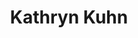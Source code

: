 ---
title: Kathryn Kuhn
layout: people
image: Kathryn_Kuhn.webp
image_credit: Josh Andrews
image_alt: 
image_caption: 
details:
  Website: 
  Facebook:
  Twitter: 
  Instagram: 
  LinkedIn: 
  IBDB: 
  IMDb: 
external_links:
---